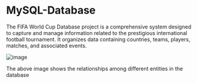 # MySQL-Database
The FIFA World Cup Database project is a comprehensive system designed to capture and manage  information related to the prestigious international football tournament. It organizes data  containing countries, teams, players, matches, and associated events.

![image](https://github.com/user-attachments/assets/8d010b84-102d-4d24-89bb-06803f60fe63)

The above image shows the relationships among different entities in the database
